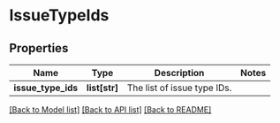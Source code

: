 # IssueTypeIds

## Properties
Name | Type | Description | Notes
------------ | ------------- | ------------- | -------------
**issue_type_ids** | **list[str]** | The list of issue type IDs. | 

[[Back to Model list]](../README.md#documentation-for-models) [[Back to API list]](../README.md#documentation-for-api-endpoints) [[Back to README]](../README.md)

